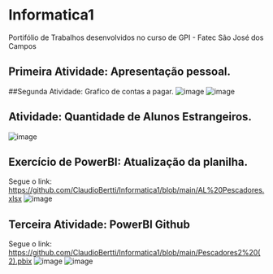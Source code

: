 # Informatica1
Portifólio de Trabalhos desenvolvidos no curso de GPI - Fatec São José dos Campos
## Primeira Atividade: Apresentação pessoal.


##Segunda Atividade: Grafico de contas a pagar.
![image](https://github.com/user-attachments/assets/86679580-f29b-4e85-847a-4aca1f36c123)
![image](https://github.com/user-attachments/assets/c555a5db-7039-4f09-a2e1-a4f9c6496efb)


## Atividade: Quantidade de Alunos Estrangeiros.
![image](https://github.com/user-attachments/assets/374b6ce0-ae68-40d7-8abe-e85de75226f4)

## Exercício de PowerBI: Atualização da planilha.
Segue o link: https://github.com/ClaudioBertti/Informatica1/blob/main/AL%20Pescadores.xlsx
![image](https://github.com/user-attachments/assets/5c8089cf-aa04-44cb-bf46-ef862d21fb3c)

## Terceira Atividade: PowerBI Github
Segue o link: https://github.com/ClaudioBertti/Informatica1/blob/main/Pescadores2%20(2).pbix
![image](https://github.com/user-attachments/assets/694755ee-5b8b-4149-9a65-09511c24f8e6)
![image](https://github.com/user-attachments/assets/ea025afb-00f2-4737-85b4-b6a6117abe9d)
